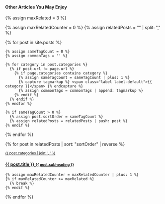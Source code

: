 <!-- use post tags for better relations -->
<relatedposts class="row my-4">
<div class="col-12"><h4>Other Articles You May Enjoy</h4></div>

<!-- {% assign categoryCount = page.categories | size %} -->
{% assign maxRelated = 3 %}
<!-- {% assign minCommonTags =  2 %} -->
{% assign maxRelatedCounter = 0 %}
{% assign relatedPosts = "" | split: "," %}
<!-- {% if categoryCount < 2 %}
  {% assign minCommonTags = 1 %}
{% endif %} -->

{% for post in site.posts %}

    {% assign sameTagCount = 0 %}
    {% assign commonTags = '' %}

    {% for category in post.categories %}
      {% if post.url != page.url %}
        {% if page.categories contains category %}
          {% assign sameTagCount = sameTagCount | plus: 1 %}
          {% capture tagmarkup %} <span class="label label-default">{{ category }}</span> {% endcapture %}
          {% assign commonTags = commonTags | append: tagmarkup %}
        {% endif %}
      {% endif %}
    {% endfor %}

    {% if sameTagCount > 0 %}
      {% assign post.sortOrder = sameTagCount %}
      {% assign relatedPosts = relatedPosts | push: post %}
    {% endif %}

  {% endfor %}
  
  {% for post in relatedPosts | sort: "sortOrder" | reverse %}      
    <div class="col-12 col-md-4 feature secondary" data-match="{{ post.sortOrder }}">
      <a href="{{ post.url | prepend: site.baseurl }}" style="background-image: url(/images/posts/360x250/{{ post.image }})">
        <span class="post-content">
          <small class="post-meta">{{ post.categories | join: ', ' }}</small>
          <h4 class="post-title">{{ post.title }} <small>{{ post.subheading }}</small></h4>
        </span>
      </a>
    </div>
    
    {% assign maxRelatedCounter = maxRelatedCounter | plus: 1 %}
    {% if maxRelatedCounter >= maxRelated %}
      {% break %}
    {% endif %}
  {% endfor %}

</relatedposts>
